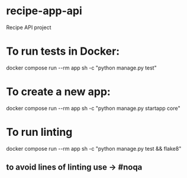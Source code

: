 # recipe-app-api
Recipe API project

# To run tests in Docker:
docker compose run --rm app sh -c "python manage.py test"

# To create a new app:
docker compose run --rm app sh -c "python manage.py startapp core"

# To run linting 
docker compose run --rm app sh -c "python manage.py test && flake8"

## to avoid lines of linting use -> #noqa

